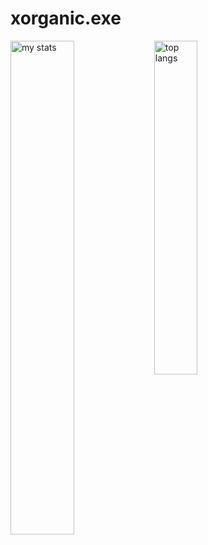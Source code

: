 # xorganic.exe

<img alt="my stats" align="left" width="45%"  src="https://github-readme-stats.vercel.app/api?username=xorganic&show_icons=true&theme=gruvbox"/>
<img alt="top langs" align="left" width="37%" src="https://github-readme-stats.vercel.app/api/top-langs/?username=xorganic&layout=compact&theme=gruvbox"/>

